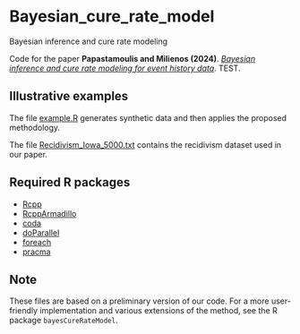 # Bayesian_cure_rate_model
Bayesian inference and cure rate modeling

Code for the paper **Papastamoulis and Milienos (2024)**. [*Bayesian inference and cure rate
modeling for event history data*](https://doi.org/10.1007/s11749-024-00942-w). TEST. 

## Illustrative examples

The file [example.R](https://github.com/mqbssppe/Bayesian_cure_rate_model/blob/main/Test_manuscript_files/example.R) generates synthetic data and then applies the proposed methodology. 

The file [Recidivism_Iowa_5000.txt](https://github.com/mqbssppe/Bayesian_cure_rate_model/blob/main/Test_manuscript_files/Recidivism_Iowa_5000.txt) contains the recidivism dataset used in our paper. 

## Required R packages
- [Rcpp](https://CRAN.R-project.org/package=Rcpp)
- [RcppArmadillo](https://CRAN.R-project.org/package=RcppArmadillo)
- [coda](https://CRAN.R-project.org/package=coda)
- [doParallel](https://CRAN.R-project.org/package=doParallel)
- [foreach](https://CRAN.R-project.org/package=foreach)
- [pracma](https://CRAN.R-project.org/package=pracma)

## Note 
These files are based on a preliminary version of our code. For a more user-friendly implementation and various extensions of the method, see the R package `bayesCureRateModel`. 


